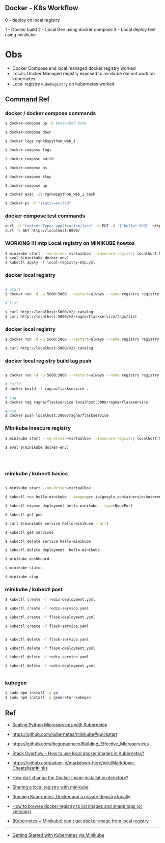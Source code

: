 
## Docker - K8s Workflow


0 - deploy on local registry

1 - Docker build
2 - Local Dev using docker compose
3 - Local deploy test using minikube



# Obs


- Docker Compose and local managed docker registry worked 
- Localc Docker Managed registry exposed to minikube did not work on kubernetes
- Local registry `KubeRegistry` on kubernetes worked  



## Command Ref

### docker / docker compose commands

```bash
$ docker-compose up -d #Detached mode

$ docker-compose down

$ docker logs rgnk8spython_web_1

$ docker-compose logs

$ docker-compose build

$ docker-compose ps

$ docker-compose stop

$ docker-compose up 

$ docker exec -it rgnk8spython_web_1 bash

$ docker ps -f "status=exited"

```

### docker compose test commands
```bash
curl -H "Content-Type: application/json" -X PUT -d '{"hello":999}' http://localhost:6000/testurl
curl -X GET http://localhost:6000/
```


### WORKING !!! mtp Local registry on MINIKUBE howtos 
```bash
$ minikube start --vm-driver virtualbox --insecure-registry localhost:5000
$ eval $(minikube docker-env)
$ kubectl apply -f local-registry-mtp.yml

```

### docker local registry
```bash 

# start
$ docker run -d -p 5000:5000 --restart=always --name registry registry:2

# list 

$ curl http://localhost:5000/v2/_catalog
$ curl http://localhost:5000/v2/ragna/flaskservice/tags/list

```
### docker local registry
```bash
$ docker run -d -p 5000:5000 --restart=always --name registry registry:2

$ curl http://localhost:5000/v2/_catalog

```


### docker local registry build tag push 
```bash 

$ docker run -d -p 5000:5000 --restart=always --name registry registry:2

# build 
$ docker build -t ragna/flaskservice .

# tag
$ docker tag ragna/flaskservice localhost:5000/ragna/flaskservice

#push
$ docker push localhost:5000/ragna/flaskservice

```



### Minikube insecure registry
```bash
$ minikube start --vm-driver=virtualbox --insecure-registry localhost:5000
 
$ eval $(minikube docker-env)
 

 
```

### minikube / kubectl basics
```bash

$ minikube start --vm-driver=virtualbox

$ kubectl run hello-minikube --image=gcr.io/google_containers/echoserver:1.4 --port=8080

$ kubectl expose deployment hello-minikube --type=NodePort

$ kubectl get pod

$ curl $(minikube service hello-minikube --url)

$ kubectl get services

$ kubectl delete service hello-minikube

$ kubectl delete deployment  hello-minikube

$ minikube dashboard

$ minikube status

$ minikube stop

```

### minikube / kubectl post
```bash
$ kubectl create -f redis-deployment.yaml

$ kubectl create -f redis-service.yaml

$ kubectl create -f flask-deployment.yaml

$ kubectl create -f flask-service.yaml


$ kubectl delete -f flask-service.yaml

$ kubectl delete -f flask-deployment.yaml

$ kubectl delete -f redis-service.yaml

$ kubectl delete -f redis-deployment.yaml



```


### kubegen
```bash
$ sudo npm install -g yo
$ sudo npm install -g generator-kubegen
```


## Ref

* [Scaling Python Microservices with Kubernetes](http://blog.apcelent.com/scaling-python-microservices-kubernetes.html)
* https://github.com/kubernetes/minikube#quickstart
* https://github.com/diegopacheco/Building_Effective_Microservices
* [Stack Overflow - How to use local docker images in Kubernetes?
](https://stackoverflow.com/questions/42564058/how-to-use-local-docker-images-in-kubernetes)
* https://github.com/adam-p/markdown-here/wiki/Markdown-Cheatsheet#links
* [How do I change the Docker image installation directory?](https://forums.docker.com/t/how-do-i-change-the-docker-image-installation-directory/1169/8)
* [Sharing a local registry with minikube](https://blog.hasura.io/sharing-a-local-registry-for-minikube-37c7240d0615)

* [Running Kubernetes, Docker and a private Registry locally](http://sethlakowske.com/articles/howto-install-docker-kubernets-local-registry/)

* [How to browse docker registry to list images and image tags (or versions)](https://github.com/Juniper/contrail-docker/wiki/How-to-browse-docker-registry-to-list-images-and-image-tags-(or-versions))



* [(Kubernetes + Minikube) can't get docker image from local registry
](https://stackoverflow.com/questions/46065342/kubernetes-minikube-cant-get-docker-image-from-local-registry)



****

* [Getting Started with Kubernetes via Minikube](https://medium.com/@claudiopro/getting-started-with-kubernetes-via-minikube-ada8c7a29620)

